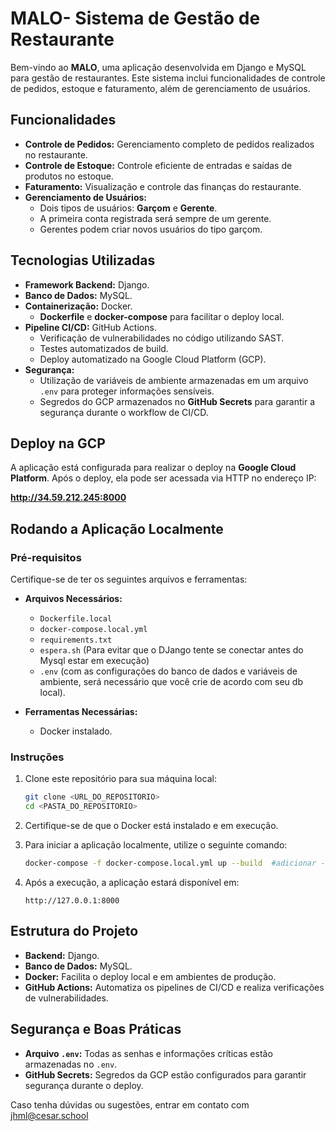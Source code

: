 # MALO- Sistema de Gestão de Restaurante

Bem-vindo ao **MALO**, uma aplicação desenvolvida em Django e MySQL para gestão de restaurantes. Este sistema inclui funcionalidades de controle de pedidos, estoque e faturamento, além de gerenciamento de usuários.

## Funcionalidades

- **Controle de Pedidos:** Gerenciamento completo de pedidos realizados no restaurante.
- **Controle de Estoque:** Controle eficiente de entradas e saídas de produtos no estoque.
- **Faturamento:** Visualização e controle das finanças do restaurante.
- **Gerenciamento de Usuários:**
  - Dois tipos de usuários: **Garçom** e **Gerente**.
  - A primeira conta registrada será sempre de um gerente.
  - Gerentes podem criar novos usuários do tipo garçom.

## Tecnologias Utilizadas

- **Framework Backend:** Django.
- **Banco de Dados:** MySQL.
- **Containerização:** Docker.
  - **Dockerfile** e **docker-compose** para facilitar o deploy local.
- **Pipeline CI/CD:** GitHub Actions.
  - Verificação de vulnerabilidades no código utilizando SAST.
  - Testes automatizados de build.
  - Deploy automatizado na Google Cloud Platform (GCP).
- **Segurança:**
  - Utilização de variáveis de ambiente armazenadas em um arquivo `.env` para proteger informações sensíveis.
  - Segredos do GCP armazenados no **GitHub Secrets** para garantir a segurança durante o workflow de CI/CD.

## Deploy na GCP

A aplicação está configurada para realizar o deploy na **Google Cloud Platform**. Após o deploy, ela pode ser acessada via HTTP no endereço IP:

**http://34.59.212.245:8000**

## Rodando a Aplicação Localmente

### Pré-requisitos

Certifique-se de ter os seguintes arquivos e ferramentas:

- **Arquivos Necessários:**
  - `Dockerfile.local`
  - `docker-compose.local.yml`
  - `requirements.txt`
  - `espera.sh` (Para evitar que o DJango tente se conectar antes do Mysql estar em execução)
  - `.env` (com as configurações do banco de dados e variáveis de ambiente, será necessário que você crie de acordo com seu db local).

- **Ferramentas Necessárias:**
  - Docker instalado.

### Instruções

1. Clone este repositório para sua máquina local:

   ```bash
   git clone <URL_DO_REPOSITORIO>
   cd <PASTA_DO_REPOSITORIO>
   ```
   
2. Certifique-se de que o Docker está instalado e em execução.

3. Para iniciar a aplicação localmente, utilize o seguinte comando:

   ```bash
   docker-compose -f docker-compose.local.yml up --build  #adicionar -d caso queira rodar desacoplado
   ```

4. Após a execução, a aplicação estará disponível em:

   ```
   http://127.0.0.1:8000
   ```


## Estrutura do Projeto

- **Backend:** Django.
- **Banco de Dados:** MySQL.
- **Docker:** Facilita o deploy local e em ambientes de produção.
- **GitHub Actions:** Automatiza os pipelines de CI/CD e realiza verificações de vulnerabilidades.

## Segurança e Boas Práticas

- **Arquivo `.env`:** Todas as senhas e informações críticas estão armazenadas no `.env`.
- **GitHub Secrets:** Segredos da GCP estão configurados para garantir segurança durante o deploy.

Caso tenha dúvidas ou sugestões, entrar em contato com jhml@cesar.school

